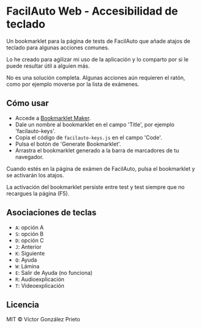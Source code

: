 # FacilAuto Web - Accesibilidad de teclado

Un bookmarklet para la página de tests de FacilAuto que añade atajos de teclado para algunas acciones comunes.

Lo he creado para agilizar mi uso de la aplicación y lo comparto por si le puede resultar útil a alguien más.

No es una solución completa. Algunas acciones aún requieren el ratón, como por ejemplo moverse por la lista de exámenes.

## Cómo usar

- Accede a [Bookmarklet Maker](https://caiorss.github.io/bookmarklet-maker/).
- Dale un nombre al bookmarklet en el campo 'Title', por ejemplo 'facilauto-keys'.
- Copia el código de `facilauto-keys.js` en el campo 'Code'.
- Pulsa el botón de 'Generate Bookmarklet'.
- Arrastra el bookmarklet generado a la barra de marcadores de tu navegador.

Cuando estés en la página de exámen de FacilAuto, pulsa el bookmarklet y se activarán los atajos.

La activación del bookmarklet persiste entre test y test siempre que no recargues la página (F5).

## Asociaciones de teclas

- `A`: opción A
- `S`: opción B
- `D`: opción C
- `J`: Anterior
- `K`: Siguiente
- `Q`: Ayuda
- `W`: Lámina
- `E`: Salir de Ayuda (no funciona)
- `R`: Audioexplicación
- `T`: Videoexplicación

## Licencia

MIT © Víctor González Prieto
